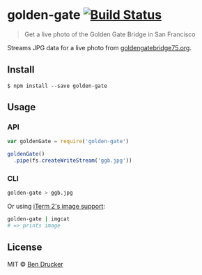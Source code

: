 # golden-gate [![Build Status](https://travis-ci.org/bendrucker/golden-gate.svg?branch=master)](https://travis-ci.org/bendrucker/golden-gate)

> Get a live photo of the Golden Gate Bridge in San Francisco

Streams JPG data for a live photo from [goldengatebridge75.org](http://goldengatebridge75.org/news/webcam.html).

## Install

```
$ npm install --save golden-gate
```


## Usage


### API

```js
var goldenGate = require('golden-gate')

goldenGate()
  .pipe(fs.createWriteStream('ggb.jpg'))
```

### CLI

```sh
golden-gate > ggb.jpg
```

Or using [iTerm 2's image support](https://www.iterm2.com/documentation-images.html):

```sh
golden-gate | imgcat
# => prints image
```


## License

MIT © [Ben Drucker](http://bendrucker.me)
